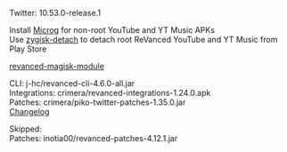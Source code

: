 Twitter: 10.53.0-release.1  

Install [Microg](https://github.com/ReVanced/GmsCore/releases) for non-root YouTube and YT Music APKs  
Use [zygisk-detach](https://github.com/j-hc/zygisk-detach) to detach root ReVanced YouTube and YT Music from Play Store  

[revanced-magisk-module](https://github.com/j-hc/revanced-magisk-module)
  
CLI: j-hc/revanced-cli-4.6.0-all.jar  
Integrations: crimera/revanced-integrations-1.24.0.apk  
Patches: crimera/piko-twitter-patches-1.35.0.jar  
[Changelog](https://github.com/crimera/piko/releases/tag/v1.35.0)  

Skipped:  
Patches: inotia00/revanced-patches-4.12.1.jar    
